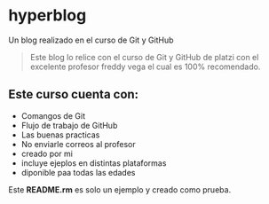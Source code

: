 # hyperblog
Un blog realizado en el curso de Git y GitHub

> Este blog lo relice con el curso de Git y GitHub de platzi con el excelente profesor freddy vega el cual es 100% recomendado.

## Este curso cuenta con:
* Comangos de Git
* Flujo de trabajo de GitHub
* Las buenas practicas
* No enviarle correos al profesor 
* creado por mi
* incluye ejeplos en distintas plataformas
* diponible paa todas las edades


Este **README.rm**  es solo un ejemplo y creado como prueba.
